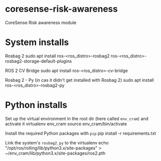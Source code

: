 # coresense-risk-awareness
CoreSense Risk awareness  module


# System installs
Rosbag 2
    sudo apt install ros-<ros_distro>-rosbag2 ros-<ros_distro>-rosbag2-storage-default-plugins

ROS 2 CV Bridge
    sudo apt install ros-<ros_distro>-cv-bridge

Rosbag 2 - Py (in cas it didn't get installed with Rosbag 2)
    sudo apt install ros-<ros_distro>-rosbag2-py


# Python installs
Set up the virtual environment in the root dir (here called `env_cram`) and activate it
    virtualenv env_cram
    source env_cram/bin/activate

Install the required Python packages with `pip` 
    pip install -r requirements.txt

Link the system's `rosbag2_py` to the virtualenv
    echo "/opt/ros/rolling/lib/python3.x/site-packages" > ~/env_cram/lib/python3.x/site-packages/ros2.pth